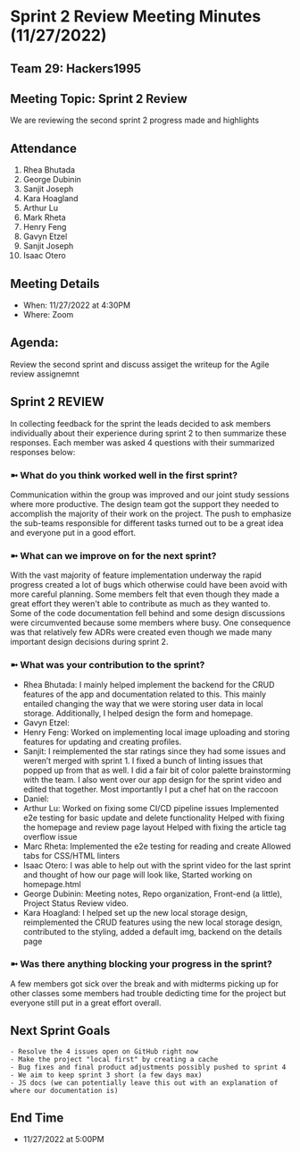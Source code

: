 # Sprint 2 Review Meeting Minutes (11/27/2022)
## Team 29: Hackers1995
## Meeting Topic: Sprint 2 Review
We are reviewing the second sprint 2 progress made and highlights 

## Attendance
1. Rhea Bhutada
2. George Dubinin
3. Sanjit Joseph
4. Kara Hoagland
5. Arthur Lu
6. Mark Rheta
7. Henry Feng
8. Gavyn Etzel
9. Sanjit Joseph
10. Isaac Otero

## Meeting Details
- When: 11/27/2022 at 4:30PM
- Where: Zoom

## Agenda:
Review the second sprint and discuss assiget the writeup for the Agile review assignemnt

## Sprint 2 REVIEW
In collecting feedback for the sprint the leads decided to ask members individually about their experience during sprint 2 to then summarize these responses. Each member was asked 4 questions with their summarized responses below:

### ➼ What do you think worked well in the first sprint?
Communication within the group was improved and our joint study sessions where more productive. The design team got the support they needed to accomplish the majority of their work on the project. The push to emphasize the sub-teams responsible for different tasks turned out to be a great idea and everyone put in a good effort. 

### ➼ What can we improve on for the next sprint?
With the vast majority of feature implementation underway the rapid progress created a lot of bugs which otherwise could have been avoid with more careful planning. Some members felt that even though they made a great effort they weren't able to contribute as much as they wanted to. Some of the code documentation fell behind and some design discussions were circumvented because some members where busy. One consequence was that relatively few ADRs were created even though we made many important design decisions during sprint 2.

### ➼ What was your contribution to the sprint?
* Rhea Bhutada: I mainly helped implement the backend for the CRUD features of the app and documentation related to this. This mainly entailed changing the way that we were storing user data in local storage. Additionally, I helped design the form and homepage.
* Gavyn Etzel: 
* Henry Feng: Worked on implementing local image uploading and storing features for updating and creating profiles.
* Sanjit: I reimplemented the star ratings since they had some issues and weren’t merged with sprint 1. I fixed a bunch of linting issues that popped up from that as well. I did a fair bit of color palette brainstorming with the team. I also went over our app design for the sprint video and edited that together. Most importantly I put a chef hat on the raccoon
* Daniel: 
* Arthur Lu: Worked on fixing some CI/CD pipeline issues
Implemented e2e testing for basic update and delete functionality
Helped with fixing the homepage and review page layout 
Helped with fixing the article tag overflow issue
* Marc Rheta: Implemented the e2e testing for reading and create
Allowed tabs for CSS/HTML linters
* Isaac Otero: I was able to help out with the sprint video for the last sprint and thought of how our page will look like, Started working on homepage.html
* George Dubinin: Meeting notes, Repo organization, Front-end (a little), Project Status Review video.
* Kara Hoagland: I helped set up the new local storage design, reimplemented the CRUD features using the new local storage design, contributed to the styling, added a default img, backend on the details page 

### ➼ Was there anything blocking your progress in the sprint?
A few members got sick over the break and with midterms picking up for other classes some members had trouble dedicting time for the project but everyone still put in a great effort overall.

## Next Sprint Goals
    - Resolve the 4 issues open on GitHub right now
    - Make the project "local first" by creating a cache 
    - Bug fixes and final product adjustments possibly pushed to sprint 4
    - We aim to keep sprint 3 short (a few days max)
    - JS docs (we can potentially leave this out with an explanation of where our documentation is)
## End Time
- 11/27/2022 at 5:00PM
